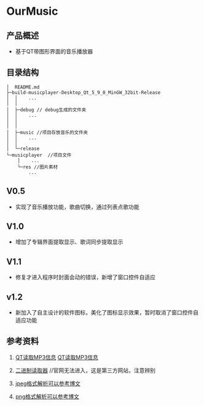 # OurMusic
## 产品概述
- 基于QT带图形界面的音乐播放器
## 目录结构
```  
│  README.md
├─build-musicplayer-Desktop_Qt_5_9_0_MinGW_32bit-Release
│  │    ...
│  │  
│  ├─debug // debug生成的文件夹
│  │    ...
│  │
│  │      
│  ├─music //项目存放音乐的文件夹
│  │    ...
│  │      
│  └─release
└─musicplayer  //项目文件
    │    ...
    └─res //图片素材
        ...
```         
## V0.5
- 实现了音乐播放功能，歌曲切换，通过列表点歌功能
## V1.0
- 增加了专辑界面提取显示、歌词同步提取显示
## V1.1
- 修复才进入程序时封面会动的错误，新增了窗口控件自适应
## v1.2
- 新加入了自主设计的软件图标，美化了图标显示效果，暂时取消了窗口控件自适应功能
## 参考资料
1. [QT读取MP3信息](https://blog.csdn.net/weixin_37608233/article/details/82930197)
[QT读取MP3信息](https://blog.csdn.net/weixin_33881050/article/details/94761065?spm=1001.2101.3001.6661.1&utm_medium=distribute.pc_relevant_t0.none-task-blog-2%7Edefault%7ECTRLIST%7Edefault-1-94761065-blog-122425190.pc_relevant_multi_platform_whitelistv3&depth_1-utm_source=distribute.pc_relevant_t0.none-task-blog-2%7Edefault%7ECTRLIST%7Edefault-1-94761065-blog-122425190.pc_relevant_multi_platform_whitelistv3&utm_relevant_index=1)

2. [二进制读取器](https://www.onlinedown.net/soft/118779.htm) //官网无法进入，这是第三方网站，注意辨别

3. [jpeg格式解析可以参考博文](https://blog.csdn.net/u012819339/article/details/46544061)

4. [png格式解析可以参考博文](https://blog.csdn.net/bisword/article/details/2777121)
